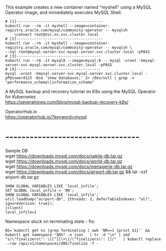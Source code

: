 This example creates a new container named "myshell" using a MySQL Operator image, and immediately executes MySQL Shell:
```
# [1]---------------------------------------
kubectl run --rm -it myshell --image=container-registry.oracle.com/mysql/community-operator -- mysqlsh
    \connect root@svc.ns.svc.cluster.local
# [2]---------------------------------------
kubectl run --rm -it myshell --image=container-registry.oracle.com/mysql/community-operator -- mysqlsh \
--sql root@mysql-server-svc.mysql-server.svc.cluster.local -pPASS
# [3]--------------------------------------
kubectl run --rm -it mysql8 --image=mysql:8 -- mysql -uroot -hmysql-server-svc.mysql-server.svc.cluster.local -pPASS
# [4]--------------------------------------
mysql -uroot -hmysql-server-svc.mysql-server.svc.cluster.local -pP@ssword123 -Bse 'show databases;' 2> /dev/null | grep -v "performance_schema\|information_schema"
```
A MySQL backup and recovery tutorial on K8s using the MySQL Operator for Kubernetes <br>
https://severalnines.com/blog/mysql-backup-recovery-k8s/

OperatorHub.io <br>
https://operatorhub.io/?keyword=mysql

# ---------------------------------<br>
Sample DB <br>
wget https://downloads.mysql.com/docs/sakila-db.tar.gz <br>
wget https://downloads.mysql.com/docs/world-db.tar.gz <br>
wget https://downloads.mysql.com/docs/menagerie-db.tar.gz <br>
wget https://downloads.mysql.com/docs/airport-db.tar.gz && tar -xzf airport-db.tar.gz<br>

```
SHOW GLOBAL VARIABLES LIKE 'local_infile';
SET GLOBAL local_infile = 'ON';
SHOW GLOBAL VARIABLES LIKE 'local_infile';
util.loadDump("airport-db", {threads: 2, deferTableIndexes: "all", ignoreVersion: true});
[client]
local_infile=1
```
Namespace stuck on terminating state - fix:
```
NS=`kubectl get ns |grep Terminating | awk 'NR==1 {print $1}'` && kubectl get namespace "$NS" -o json   | tr -d "\n" | sed "s/\"finalizers\": \[[^]]\+\]/\"finalizers\": []/"   | kubectl replace --raw /api/v1/namespaces/$NS/finalize -f -
```
